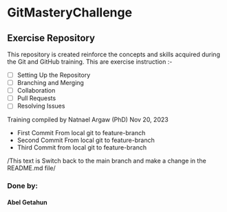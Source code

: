 # GitMasteryChallenge
## Exercise Repository
This repository is created reinforce the concepts and skills acquired during the Git and GitHub training. This are exercise instruction :- 
- [ ] Setting Up the Repository
- [ ] Branching and Merging
- [ ] Collaboration
- [ ] Pull Requests
- [ ] Resolving Issues

Training compiled by Natnael Argaw (PhD)
Nov 20, 2023

* First Commit From local git to feature-branch
* Second Commit From local git to feature-branch
* Third Commit from local git to feature-branch

/This text is Switch back to the main branch and make a change in the README.md file/ 
### Done by: 
#### Abel Getahun
